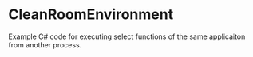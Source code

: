 # CleanRoomEnvironment
Example C# code for executing select functions of the same applicaiton from another process. 
